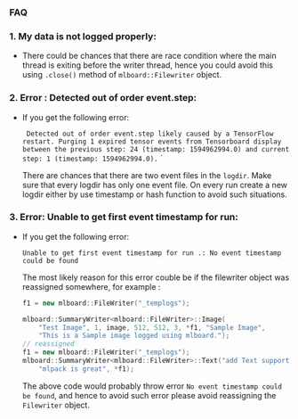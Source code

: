 ### FAQ

### 1. My data is not logged properly:

- There could be chances that there are race condition where the main thread is exiting before the writer thread, hence you could avoid this using `.close()` method of `mlboard::Filewriter` object.

### 2. Error : Detected out of order event.step:

- If you get the following error:

    ` Detected out of order event.step likely caused by a TensorFlow restart. Purging 1 expired tensor events from Tensorboard display between the previous step: 24 (timestamp: 1594962994.0) and current step: 1 (timestamp: 1594962994.0).`
    `

    There are chances that there are two event files in the `logdir`. Make sure that every logdir has only one event file. On every run create a new logdir either by use timestamp or hash function to avoid such situations.

### 3. Error: Unable to get first event timestamp for run:

- If you get the following error:

    `Unable to get first event timestamp for run .: No event timestamp could be found`

    The most likely reason for this error couble be if the filewriter object was reassigned somewhere, for example :

    ```cpp
    f1 = new mlboard::FileWriter("_templogs");

    mlboard::SummaryWriter<mlboard::FileWriter>::Image(
        "Test Image", 1, image, 512, 512, 3, *f1, "Sample Image",
        "This is a Sample image logged using mlboard.");
    // reassigned 
    f1 = new mlboard::FileWriter("_templogs");
    mlboard::SummaryWriter<mlboard::FileWriter>::Text("add Text support ", 1,
        "mlpack is great", *f1);
    ```

    The above code would probably throw error `No event timestamp could be found`, and hence to avoid such error please avoid reassigning the `Filewriter` object.
